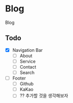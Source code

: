 # Blog

Blog

## Todo

- [x] Navigation Bar
  - [ ] About
  - [ ] Service
  - [ ] Contact
  - [ ] Search
- [ ] Footer
  - [ ] Github
  - [ ] KaKao
  - [ ] ?? 추가할 것을 생각해보자
